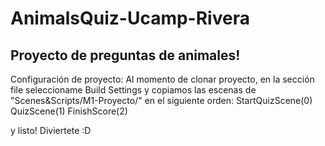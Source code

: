 # AnimalsQuiz-Ucamp-Rivera
Proyecto de preguntas de animales!
---------------------------------
Configuración de proyecto: 
Al momento de clonar proyecto, en la sección file seleccioname Build Settings y copiamos las escenas de "Scenes&Scripts/M1-Proyecto/" en el siguiente orden:
  StartQuizScene(0)
  QuizScene(1)
  FinishScore(2)
 
y listo! Diviertete :D

